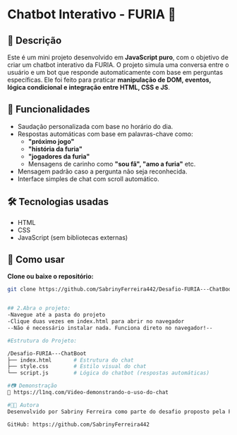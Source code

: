 # Chatbot Interativo - FURIA 🐾

## 📌 Descrição
Este é um mini projeto desenvolvido em **JavaScript puro**, com o objetivo de criar um chatbot interativo da FURIA. O projeto simula uma conversa entre o usuário e um bot que responde automaticamente com base em perguntas específicas. Ele foi feito para praticar **manipulação de DOM, eventos, lógica condicional e integração entre HTML, CSS e JS**.

## 🎯 Funcionalidades
- Saudação personalizada com base no horário do dia.
- Respostas automáticas com base em palavras-chave como:
  - **"próximo jogo"**
  - **"história da furia"**
  - **"jogadores da furia"**
  - Mensagens de carinho como **"sou fã", "amo a furia"** etc.
- Mensagem padrão caso a pergunta não seja reconhecida.
- Interface simples de chat com scroll automático.

## 🛠️ Tecnologias usadas
- HTML
- CSS
- JavaScript (sem bibliotecas externas)

## 🚀 Como usar
 **Clone ou baixe o repositório:**
   ```bash
   git clone https://github.com/SabrinyFerreira442/Desafio-FURIA---ChatBoot.git.


## 2.Abra o projeto:
-Navegue até a pasta do projeto
-Clique duas vezes em index.html para abrir no navegador
--Não é necessário instalar nada. Funciona direto no navegador!--

#Estrutura do Projeto:

/Desafio-FURIA---ChatBoot
├── index.html       # Estrutura do chat
├── style.css        # Estilo visual do chat
└── script.js        # Lógica do chatbot (respostas automáticas)

#📷 Demonstração
🎥 https://l1nq.com/Video-demonstrando-o-uso-do-chat

#👩‍💻 Autora
Desenvolvido por Sabriny Ferreira como parte do desafio proposto pela FÚRIA, com foco em praticar JavaScript, interatividade e criatividade.

GitHub: https://github.com/SabrinyFerreira442
